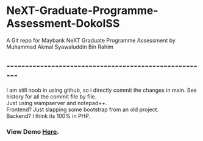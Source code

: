 # NeXT-Graduate-Programme-Assessment-DokoISS
A Git repo for Maybank NeXT Graduate Programme Assessment by Muhammad Akmal Syawaluddin Bin Rahim
## ------------------------------------------------------
I am still noob in using github, so i directly commit the changes in main. See history for all the commit file by file.\
Just using wampserver and notepad++.\
Frontend? Just slapping some bootstrap from an old project.\
Backend? I think its 100% in PHP.
### View Demo [Here](https://syawalrahimcode.xyz/index.html).
